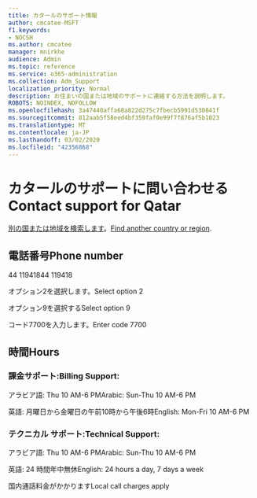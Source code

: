 ```yaml
---
title: カタールのサポート情報
author: cmcatee-MSFT
f1.keywords:
- NOCSH
ms.author: cmcatee
manager: mnirkhe
audience: Admin
ms.topic: reference
ms.service: o365-administration
ms.collection: Adm_Support
localization_priority: Normal
description: お住まいの国または地域のサポートに連絡する方法を説明します。
ROBOTS: NOINDEX, NOFOLLOW
ms.openlocfilehash: 3a47440affa68a822d275c7fbecb5991d530841f
ms.sourcegitcommit: 812aab5f58eed4bf359faf0e99f7f876af5b1023
ms.translationtype: MT
ms.contentlocale: ja-JP
ms.lasthandoff: 03/02/2020
ms.locfileid: "42356868"
---
```

# <a name="contact-support-for-qatar"></a><span data-ttu-id="84cbc-103">カタールのサポートに問い合わせる</span><span class="sxs-lookup"><span data-stu-id="84cbc-103">Contact support for Qatar</span></span>

<span data-ttu-id="84cbc-104">[別の国または地域を検索します](../contact-support-for-business-products.md)。</span><span class="sxs-lookup"><span data-stu-id="84cbc-104">[Find another country or region](../contact-support-for-business-products.md).</span></span>

## <a name="phone-number"></a><span data-ttu-id="84cbc-105">電話番号</span><span class="sxs-lookup"><span data-stu-id="84cbc-105">Phone number</span></span>
<span data-ttu-id="84cbc-106">44 119418</span><span class="sxs-lookup"><span data-stu-id="84cbc-106">44 119418</span></span>

<span data-ttu-id="84cbc-107">オプション2を選択します。</span><span class="sxs-lookup"><span data-stu-id="84cbc-107">Select option 2</span></span>

<span data-ttu-id="84cbc-108">オプション9を選択する</span><span class="sxs-lookup"><span data-stu-id="84cbc-108">Select option 9</span></span>

<span data-ttu-id="84cbc-109">コード7700を入力します。</span><span class="sxs-lookup"><span data-stu-id="84cbc-109">Enter code 7700</span></span>

## <a name="hours"></a><span data-ttu-id="84cbc-110">時間</span><span class="sxs-lookup"><span data-stu-id="84cbc-110">Hours</span></span>
### <a name="billing-support"></a><span data-ttu-id="84cbc-111">課金サポート:</span><span class="sxs-lookup"><span data-stu-id="84cbc-111">Billing Support:</span></span>

<span data-ttu-id="84cbc-112">アラビア語: Thu 10 AM-6 PM</span><span class="sxs-lookup"><span data-stu-id="84cbc-112">Arabic: Sun-Thu 10 AM-6 PM</span></span>

<span data-ttu-id="84cbc-113">英語: 月曜日から金曜日の午前10時から午後6時</span><span class="sxs-lookup"><span data-stu-id="84cbc-113">English: Mon-Fri 10 AM-6 PM</span></span>

### <a name="technical-support"></a><span data-ttu-id="84cbc-114">テクニカル サポート:</span><span class="sxs-lookup"><span data-stu-id="84cbc-114">Technical Support:</span></span>

<span data-ttu-id="84cbc-115">アラビア語: Thu 10 AM-6 PM</span><span class="sxs-lookup"><span data-stu-id="84cbc-115">Arabic: Sun-Thu 10 AM-6 PM</span></span>

<span data-ttu-id="84cbc-116">英語: 24 時間年中無休</span><span class="sxs-lookup"><span data-stu-id="84cbc-116">English: 24 hours a day, 7 days a week</span></span>

<span data-ttu-id="84cbc-117">国内通話料金がかかります</span><span class="sxs-lookup"><span data-stu-id="84cbc-117">Local call charges apply</span></span>

